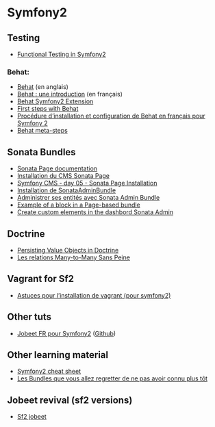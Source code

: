# Symfony2

## Testing

- [Functional Testing in Symfony2](http://www.sitepoint.com/functional-testing-symfony2/)

### Behat:

- [Behat](http://docs.behat.org/) (en anglais)
- [Behat : une introduction](http://blog.lepine.pro/php/behat-jour-1-comment-tester-son-produit-scrum) (en français)
- [Behat Symfony2 Extension](http://extensions.behat.org/symfony2/index.html)
- [First steps with Behat](https://www.theodo.fr/blog/2013/04/first-steps-with-behat/)
- [Procédure d’installation et configuration de Behat en français pour Symfony 2](http://blog.prestaconcept.net/2013/02/11/procedure-dinstallation-et-configuration-de-behat-en-francais-pour-symfony-2.html)
- [Behat meta-steps](http://knplabs.com/blog/2011/12/15/behat-like-a-boss-meta-steps/)


## Sonata Bundles

- [Sonata Page documentation](http://sonata-project.org/bundles/page/master/doc/index.html)
- [Installation du CMS Sonata Page](http://www.coolcoyote.net/php-mysql/installation-du-cms-sonata-page)
- [Symfony CMS - day 05 - Sonata Page Installation](http://pygmeeweb.com/2013/10/13/cms-day05-sonata-page-installation.html)
- [Installation de SonataAdminBundle](http://jobeet.thuau.fr/le-paquet-admin)
- [Administrer ses entités avec Sonata Admin Bundle](http://www.valentin-rebierre.ekow.o2switch.net/administrer-ses-entites-avec-sonata-admin-bundle/)
- [Example of a block in a Page-based bundle](https://github.com/STIWL/STIWLEschoolThirdSonataBlockBundle)
- [Create custom elements in the dashbord Sonata Admin](http://stackoverflow.com/a/15167450/490589)

## Doctrine

- [Persisting Value Objects in Doctrine](http://rosstuck.com/persisting-value-objects-in-doctrine/)
- [Les relations Many-to-Many Sans Peine](http://www.prowebdev.us/2012/07/symfnoy2-many-to-many-relation-with.html)

## Vagrant for Sf2

- [Astuces pour l’installation de vagrant (pour symfony2)](http://blog.prestaconcept.net/2012/05/14/astuces-pour-linstallation-de-vagrant-pour-symfony2.html)

## Other tuts

- [Jobeet FR pour Symfony2](http://jobeet.thuau.fr/) ([Github](https://github.com/thujohn/Jobeet))

## Other learning material

- [Symfony2 cheat sheet](http://www.symfony2cheatsheet.com)
- [Les Bundles que vous allez regretter de ne pas avoir connu plus tôt](http://jolicode.github.io/best-bundle-conf)

## Jobeet revival (sf2 versions)
- [Sf2 jobeet](http://www.intelligentbee.com/blog/2013/08/07/symfony2-jobeet-day-1-starting-up-the-project/)
